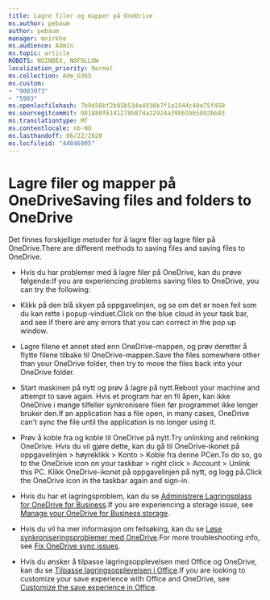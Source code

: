 ```yaml
---
title: Lagre filer og mapper på OneDrive
ms.author: pebaum
author: pebaum
manager: mnirkhe
ms.audience: Admin
ms.topic: article
ROBOTS: NOINDEX, NOFOLLOW
localization_priority: Normal
ms.collection: Adm_O365
ms.custom:
- "9003073"
- "5903"
ms.openlocfilehash: 7b9d56bf2b95b534a4936b7f1a1544c40e75f450
ms.sourcegitcommit: 981880f6141278b87da22924a39bb1bb5892bb83
ms.translationtype: MT
ms.contentlocale: nb-NO
ms.lasthandoff: 06/22/2020
ms.locfileid: "44846995"
---
```

# <a name="saving-files-and-folders-to-onedrive"></a><span data-ttu-id="8828a-102">Lagre filer og mapper på OneDrive</span><span class="sxs-lookup"><span data-stu-id="8828a-102">Saving files and folders to OneDrive</span></span>

<span data-ttu-id="8828a-103">Det finnes forskjellige metoder for å lagre filer og lagre filer på OneDrive.</span><span class="sxs-lookup"><span data-stu-id="8828a-103">There are different methods to saving files and saving files to OneDrive.</span></span>

- <span data-ttu-id="8828a-104">Hvis du har problemer med å lagre filer på OneDrive, kan du prøve følgende:</span><span class="sxs-lookup"><span data-stu-id="8828a-104">If you are experiencing problems saving files to OneDrive, you can try the following:</span></span>

- <span data-ttu-id="8828a-105">Klikk på den blå skyen på oppgavelinjen, og se om det er noen feil som du kan rette i popup-vinduet.</span><span class="sxs-lookup"><span data-stu-id="8828a-105">Click on the blue cloud in your task bar, and see if there are any errors that you can correct in the pop up window.</span></span>
- <span data-ttu-id="8828a-106">Lagre filene et annet sted enn OneDrive-mappen, og prøv deretter å flytte filene tilbake til OneDrive-mappen.</span><span class="sxs-lookup"><span data-stu-id="8828a-106">Save the files somewhere other than your OneDrive folder, then try to move the files back into your OneDrive folder.</span></span>
- <span data-ttu-id="8828a-107">Start maskinen på nytt og prøv å lagre på nytt.</span><span class="sxs-lookup"><span data-stu-id="8828a-107">Reboot your machine and attempt to save again.</span></span> <span data-ttu-id="8828a-108">Hvis et program har en fil åpen, kan ikke OneDrive i mange tilfeller synkronisere filen før programmet ikke lenger bruker den.</span><span class="sxs-lookup"><span data-stu-id="8828a-108">If an application has a file open, in many cases, OneDrive can't sync the file until the application is no longer using it.</span></span>
- <span data-ttu-id="8828a-109">Prøv å koble fra og koble til OneDrive på nytt.</span><span class="sxs-lookup"><span data-stu-id="8828a-109">Try unlinking and relinking OneDrive.</span></span> <span data-ttu-id="8828a-110">Hvis du vil gjøre dette, kan du gå til OneDrive-ikonet på oppgavelinjen > høyreklikk > Konto > Koble fra denne PCen.</span><span class="sxs-lookup"><span data-stu-id="8828a-110">To do so, go to the OneDrive icon on your taskbar > right click > Account > Unlink this PC.</span></span> <span data-ttu-id="8828a-111">Klikk OneDrive-ikonet på oppgavelinjen på nytt, og logg på.</span><span class="sxs-lookup"><span data-stu-id="8828a-111">Click the OneDrive icon in the taskbar again and sign-in.</span></span>
- <span data-ttu-id="8828a-112">Hvis du har et lagringsproblem, kan du se [Administrere Lagringsplass for OneDrive for Business](https://support.microsoft.com/office/31519161-059c-4764-b6f8-f5cd29f7fe68).</span><span class="sxs-lookup"><span data-stu-id="8828a-112">If you are experiencing a storage issue, see  [Manage your OneDrive for Business storage](https://support.microsoft.com/office/31519161-059c-4764-b6f8-f5cd29f7fe68).</span></span>
- <span data-ttu-id="8828a-113">Hvis du vil ha mer informasjon om feilsøking, kan du se [Løse synkroniseringsproblemer med OneDrive](https://docs.microsoft.com/alchemyinsights/fix-onedrive-sync-issues).</span><span class="sxs-lookup"><span data-stu-id="8828a-113">For more troubleshooting info, see  [Fix OneDrive sync issues](https://docs.microsoft.com/alchemyinsights/fix-onedrive-sync-issues).</span></span>  
- <span data-ttu-id="8828a-114">Hvis du ønsker å tilpasse lagringsopplevelsen med Office og OneDrive, kan du se [Tilpasse lagringsopplevelsen i Office](https://support.microsoft.com/office/786200a7-f5f2-4d26-a3ae-b78c60dd5d3b).</span><span class="sxs-lookup"><span data-stu-id="8828a-114">If you are looking to customize your save experience with Office and OneDrive, see  [Customize the save experience in Office](https://support.microsoft.com/office/786200a7-f5f2-4d26-a3ae-b78c60dd5d3b).</span></span>
